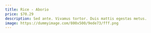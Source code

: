 ```yaml
---
title: Rice - Aborio
price: $70.29
description: Sed ante. Vivamus tortor. Duis mattis egestas metus.
image: https://dummyimage.com/800x500/9ede73/fff.png
---
```

